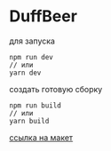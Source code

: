 # DuffBeer

для запуска

```
npm run dev
// или
yarn dev
```

создать готовую сборку

```
npm run build
// или
yarn build
```

[ссылка на макет](https://www.figma.com/file/tcp2JqjbxM31KdsEeW37w0/htdev-test?node-id=0%3A1)
